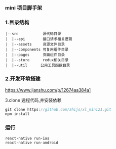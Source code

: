 ### mini 项目脚手架


### 1.目录结构
```
|--src           源代码目录
|  |--api        接口请求相关逻辑  
|  |--assets     资源文件目录
|  |--components 可复用组件目录
|  |--pages      页面组件目录
|  |--store      redux相关目录
|  |--util      公用工具函数目录
```

### 2.开发环境搭建
https://www.jianshu.com/p/12674aa384a1


3.clone 远程代码,并安装依赖
```javascript
git clone https://github.com/zhijs/xl_mini21.git
npm install
```


### 运行
```
react-native run-ios
react-native run-android
```
